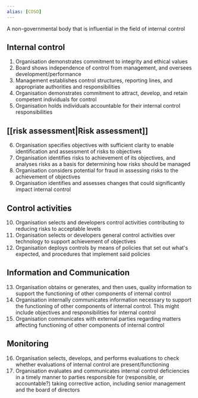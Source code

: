 ```yaml
---
alias: [COSO]
---
```

A non-governmental body that is influential in the field of internal control

## Internal control
1. Organisation demonstrates commitment to integrity and ethical values
2. Board shows independence of control from management, and oversees development/performance
3. Management establishes control structures, reporting lines, and appropriate authorities and responsibilities
4. Organisation demonstrates commitment to attract, develop, and retain competent individuals for control
5. Organisation holds individuals accountable for their internal control responsibilities

## [[risk assessment|Risk assessment]]
6. Organisation specifies objectives with sufficient clarity to enable identification and assessment of risks to objectives
7. Organisation identifies risks to achievement of its objectives, and analyses risks as a basis for determining how risks should be managed
8. Organisation considers potential for fraud in assessing risks to the achievement of objectives
9. Organisation identifies and assesses changes that could significantly impact internal control

## Control activities
10. Organisation selects and developers control activities contributing to reducing risks to acceptable levels
11. Organisation selects or developers general control activities over technology to support achievement of objectives
12. Organisation deploys controls by means of policies that set out what's expected, and procedures that implement said policies

## Information and Communication
13. Organisation obtains or generates, and then uses, quality information to support the functioning of other components of internal control
14. Organisation internally communicates information necessary to support the functioning of other components of internal control. This might include objectives and responsibilities for internal control
15. Organisation communicates with external parties regarding matters affecting functioning of other components of internal control

## Monitoring
16. Organisation selects, develops, and performs evaluations to check whether evaluations of internal control are present/functioning
17. Organisation evaluates and communicates internal control deficiencies in a timely manner to parties responsible for (responsible, or accountable?) taking corrective action, including senior management and the board of directors 
